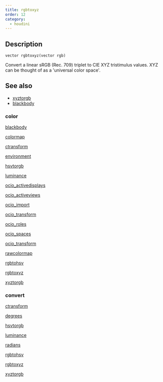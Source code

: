 ```yaml
---
title: rgbtoxyz
order: 12
category:
  - houdini
---
```


## Description

`vector rgbtoxyz(vector rgb)`

Convert a linear sRGB (Rec. 709) triplet to CIE XYZ tristimulus values. XYZ
can be thought of as a 'universal color space'.

## See also

- [xyztorgb ](xyztorgb.html)
- [blackbody ](blackbody.html)

### color

[blackbody ](blackbody.html)

[colormap ](colormap.html)

[ctransform ](ctransform.html)

[environment ](environment.html)

[hsvtorgb ](hsvtorgb.html)

[luminance ](luminance.html)

[ocio_activedisplays ](ocio_activedisplays.html)

[ocio_activeviews ](ocio_activeviews.html)

[ocio_import ](ocio_import.html)

[ocio_transform ](ocio_parsecolorspace.html)

[ocio_roles ](ocio_roles.html)

[ocio_spaces ](ocio_spaces.html)

[ocio_transform ](ocio_transform.html)

[rawcolormap ](rawcolormap.html)

[rgbtohsv ](rgbtohsv.html)

[rgbtoxyz ](rgbtoxyz.html)

[xyztorgb ](xyztorgb.html)

### convert

[ctransform ](ctransform.html)

[degrees ](degrees.html)

[hsvtorgb ](hsvtorgb.html)

[luminance ](luminance.html)

[radians ](radians.html)

[rgbtohsv ](rgbtohsv.html)

[rgbtoxyz ](rgbtoxyz.html)

[xyztorgb ](xyztorgb.html)
